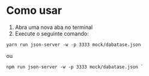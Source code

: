 # Como usar

1. Abra uma nova aba no terminal
2. Execute o seguinte comando:

```
yarn run json-server -w -p 3333 mock/dabatase.json
```

ou

```
npm run json-server -w -p 3333 mock/dabatase.json `
```
